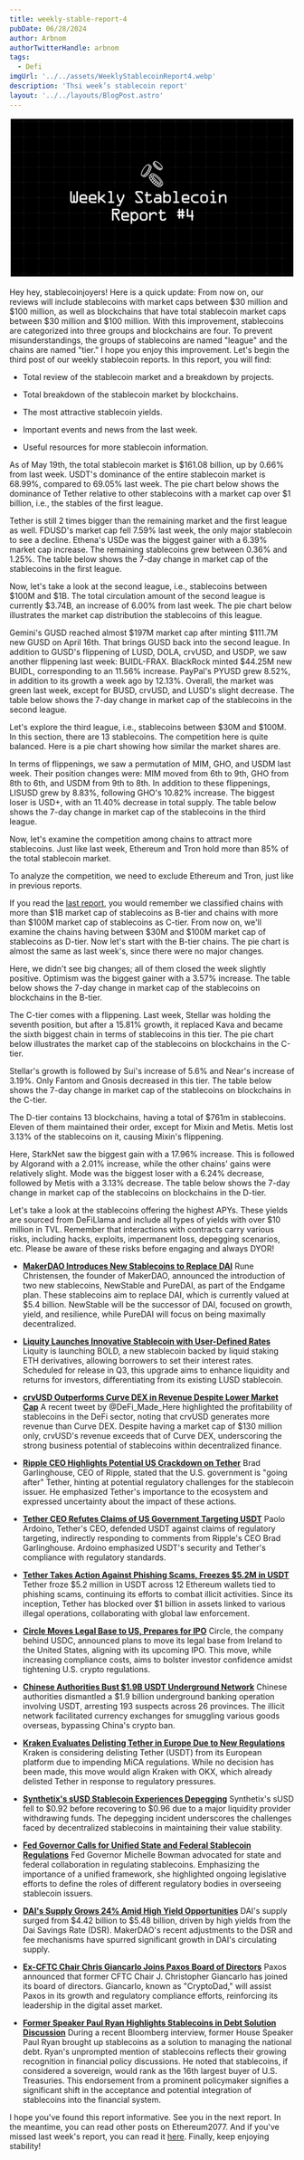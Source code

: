 ```yaml
---
title: weekly-stable-report-4
pubDate: 06/28/2024
author: Arbnom
authorTwitterHandle: arbnom
tags:
  - Defi
imgUrl: '../../assets/WeeklyStablecoinReport4.webp'
description: 'Thsi week’s stablecoin report'
layout: '../../layouts/BlogPost.astro'
---
```

![image](../../assets/WeeklyStablecoinReport4.webp)

Hey hey, stablecoinjoyers! Here is a quick update: From now on, our reviews will include stablecoins with market caps between $30 million and $100 million, as well as blockchains that have total stablecoin market caps between $30 million and $100 million. With this improvement, stablecoins are categorized into three groups and blockchains are four. To prevent misunderstandings, the groups of stablecoins are named "league" and the chains are named "tier." I hope you enjoy this improvement. Let's begin the third post of our weekly stablecoin reports. In this report, you will find:

* Total review of the stablecoin market and a breakdown by projects.

* Total breakdown of the stablecoin market by blockchains.

* The most attractive stablecoin yields.

* Important events and news from the last week.

* Useful resources for more stablecoin information.

As of May 19th, the total stablecoin market is $161.08 billion, up by 0.66% from last week. USDT's dominance of the entire stablecoin market is 68.99%, compared to 69.05% last week. The pie chart below shows the dominance of Tether relative to other stablecoins with a market cap over $1 billion, i.e., the stables of the first league.

Tether is still 2 times bigger than the remaining market and the first league as well. FDUSD's market cap fell 7.59% last week, the only major stablecoin to see a decline. Ethena's USDe was the biggest gainer with a 6.39% market cap increase. The remaining stablecoins grew between 0.36% and 1.25%. The table below shows the 7-day change in market cap of the stablecoins in the first league.

Now, let's take a look at the second league, i.e., stablecoins between $100M and $1B. The total circulation amount of the second league is currently $3.74B, an increase of 6.00% from last week. The pie chart below illustrates the market cap distribution the stablecoins of this league.

Gemini's GUSD reached almost $197M market cap after minting $111.7M new GUSD on April 16th. That brings GUSD back into the second league. In addition to GUSD's flippening of LUSD, DOLA, crvUSD, and USDP, we saw another flippening last week: BUIDL-FRAX. BlackRock minted $44.25M new BUIDL, corresponding to an 11.56% increase. PayPal's PYUSD grew 8.52%, in addition to its growth a week ago by 12.13%. Overall, the market was green last week, except for BUSD, crvUSD, and LUSD's slight decrease. The table below shows the 7-day change in market cap of the stablecoins in the second league.

Let's explore the third league, i.e., stablecoins between $30M and $100M. In this section, there are 13 stablecoins. The competition here is quite balanced. Here is a pie chart showing how similar the market shares are.

In terms of flippenings, we saw a permutation of MIM, GHO, and USDM last week. Their position changes were: MIM moved from 6th to 9th, GHO from 8th to 6th, and USDM from 9th to 8th. In addition to these flippenings, LISUSD grew by 8.83%, following GHO's 10.82% increase. The biggest loser is USD+, with an 11.40% decrease in total supply. The table below shows the 7-day change in market cap of the stablecoins in the third league.

Now, let's examine the competition among chains to attract more stablecoins. Just like last week, Ethereum and Tron hold more than 85% of the total stablecoin market.

To analyze the competition, we need to exclude Ethereum and Tron, just like in previous reports.

If you read the [last report](https://ethereum2077.substack.com/p/weekly-stablecoin-report-3), you would remember we classified chains with more than $1B market cap of stablecoins as B-tier and chains with more than $100M market cap of stablecoins as C-tier. From now on, we'll examine the chains having between $30M and $100M market cap of stablecoins as D-tier. Now let's start with the B-tier chains. The pie chart is almost the same as last week's, since there were no major changes.

Here, we didn't see big changes; all of them closed the week slightly positive. Optimism was the biggest gainer with a 3.57% increase. The table below shows the 7-day change in market cap of the stablecoins on blockchains in the B-tier.

The C-tier comes with a flippening. Last week, Stellar was holding the seventh position, but after a 15.81% growth, it replaced Kava and became the sixth biggest chain in terms of stablecoins in this tier. The pie chart below illustrates the market cap of the stablecoins on blockchains in the C-tier.

Stellar's growth is followed by Sui's increase of 5.6% and Near's increase of 3.19%. Only Fantom and Gnosis decreased in this tier. The table below shows the 7-day change in market cap of the stablecoins on blockchains in the C-tier.

The D-tier contains 13 blockchains, having a total of $761m in stablecoins. Eleven of them maintained their order, except for Mixin and Metis. Metis lost 3.13% of the stablecoins on it, causing Mixin's flippening.

Here, StarkNet saw the biggest gain with a 17.96% increase. This is followed by Algorand with a 2.01% increase, while the other chains' gains were relatively slight. Mode was the biggest loser with a 6.24% decrease, followed by Metis with a 3.13% decrease. The table below shows the 7-day change in market cap of the stablecoins on blockchains in the D-tier.

Let's take a look at the stablecoins offering the highest APYs. These yields are sourced from DeFiLlama and include all types of yields with over $10 million in TVL. Remember that interactions with contracts carry various risks, including hacks, exploits, impermanent loss, depegging scenarios, etc. Please be aware of these risks before engaging and always DYOR!

* **[MakerDAO Introduces New Stablecoins to Replace DAI](https://thedefiant.io/news/defi/our-most-read-stories-this-week-pump-fun-hack-blast-token-s-and-p-on-rwa-solana-vs-ethereum)** Rune Christensen, the founder of MakerDAO, announced the introduction of two new stablecoins, NewStable and PureDAI, as part of the Endgame plan. These stablecoins aim to replace DAI, which is currently valued at $5.4 billion. NewStable will be the successor of DAI, focused on growth, yield, and resilience, while PureDAI will focus on being maximally decentralized.

* **[Liquity Launches Innovative Stablecoin with User-Defined Rates](https://www.coindesk.com/tech/2024/05/14/defi-lender-liquity-unveils-new-stablecoin-with-user-set-borrowing-rates-in-white-paper/)** Liquity is launching BOLD, a new stablecoin backed by liquid staking ETH derivatives, allowing borrowers to set their interest rates. Scheduled for release in Q3, this upgrade aims to enhance liquidity and returns for investors, differentiating from its existing LUSD stablecoin.

* **[crvUSD Outperforms Curve DEX in Revenue Despite Lower Market Cap](https://x.com/DeFi_Made_Here/status/1791429869420650833)** A recent tweet by @DeFi_Made_Here highlighted the profitability of stablecoins in the DeFi sector, noting that crvUSD generates more revenue than Curve DEX. Despite having a market cap of $130 million only, crvUSD's revenue exceeds that of Curve DEX, underscoring the strong business potential of stablecoins within decentralized finance.

* **[Ripple CEO Highlights Potential US Crackdown on Tether](https://cointelegraph.com/news/us-government-going-after-tether-ripple-ceo-claims)** Brad Garlinghouse, CEO of Ripple, stated that the U.S. government is "going after" Tether, hinting at potential regulatory challenges for the stablecoin issuer. He emphasized Tether's importance to the ecosystem and expressed uncertainty about the impact of these actions.

* **[Tether CEO Refutes Claims of US Government Targeting USDT](https://www.theblock.co/post/294141/tether-ceo-riled-up-by-suggestion-usdt-is-a-target-of-us-government)** Paolo Ardoino, Tether's CEO, defended USDT against claims of regulatory targeting, indirectly responding to comments from Ripple's CEO Brad Garlinghouse. Ardoino emphasized USDT's security and Tether's compliance with regulatory standards.

* **[Tether Takes Action Against Phishing Scams, Freezes $5.2M in USDT](https://cointelegraph.com/news/tether-freezes-usdt-phishing-scams)** Tether froze $5.2 million in USDT across 12 Ethereum wallets tied to phishing scams, continuing its efforts to combat illicit activities. Since its inception, Tether has blocked over $1 billion in assets linked to various illegal operations, collaborating with global law enforcement.

* **[Circle Moves Legal Base to US, Prepares for IPO](https://cointelegraph.com/news/circle-shifts-legal-home-us-ahead-ipo)** Circle, the company behind USDC, announced plans to move its legal base from Ireland to the United States, aligning with its upcoming IPO. This move, while increasing compliance costs, aims to bolster investor confidence amidst tightening U.S. crypto regulations.

* **[Chinese Authorities Bust $1.9B USDT Underground Network](https://cointelegraph.com/news/chinese-police-bust-usdt-underground-banking-ring)** Chinese authorities dismantled a $1.9 billion underground banking operation involving USDT, arresting 193 suspects across 26 provinces. The illicit network facilitated currency exchanges for smuggling various goods overseas, bypassing China's crypto ban.

* **[Kraken Evaluates Delisting Tether in Europe Due to New Regulations](https://www.theblock.co/post/295178/kraken-actively-reviewing-end-tether-eu)** Kraken is considering delisting Tether (USDT) from its European platform due to impending MiCA regulations. While no decision has been made, this move would align Kraken with OKX, which already delisted Tether in response to regulatory pressures.

* **[Synthetix's sUSD Stablecoin Experiences Depegging](https://www.theblock.co/post/295074/synthetix-susd-depeg)** Synthetix's sUSD fell to $0.92 before recovering to $0.96 due to a major liquidity provider withdrawing funds. The depegging incident underscores the challenges faced by decentralized stablecoins in maintaining their value stability.

* **[Fed Governor Calls for Unified State and Federal Stablecoin Regulations](https://www.theblock.co/post/294754/states-and-the-federal-government-need-to-work-together-on-stablecoins-fed-governor-bowman)** Fed Governor Michelle Bowman advocated for state and federal collaboration in regulating stablecoins. Emphasizing the importance of a unified framework, she highlighted ongoing legislative efforts to define the roles of different regulatory bodies in overseeing stablecoin issuers.

* **[DAI's Supply Grows 24% Amid High Yield Opportunities](https://www.theblock.co/post/294190/dai-ling-back-in-breaking-down-dais-circulating-supply)** DAI's supply surged from $4.42 billion to $5.48 billion, driven by high yields from the Dai Savings Rate (DSR). MakerDAO's recent adjustments to the DSR and fee mechanisms have spurred significant growth in DAI's circulating supply.

* **[Ex-CFTC Chair Chris Giancarlo Joins Paxos Board of Directors](https://www.theblock.co/post/294357/paxos-adds-former-cftc-chair-chris-giancarlo-to-its-board-of-directors)** Paxos announced that former CFTC Chair J. Christopher Giancarlo has joined its board of directors. Giancarlo, known as "CryptoDad," will assist Paxos in its growth and regulatory compliance efforts, reinforcing its leadership in the digital asset market.

* **[Former Speaker Paul Ryan Highlights Stablecoins in Debt Solution Discussion](https://x.com/nic__carter/status/1790540747466223921)** During a recent Bloomberg interview, former House Speaker Paul Ryan brought up stablecoins as a solution to managing the national debt. Ryan's unprompted mention of stablecoins reflects their growing recognition in financial policy discussions. He noted that stablecoins, if considered a sovereign, would rank as the 16th largest buyer of U.S. Treasuries. This endorsement from a prominent policymaker signifies a significant shift in the acceptance and potential integration of stablecoins into the financial system.

I hope you've found this report informative. See you in the next report. In the meantime, you can read other posts on Ethereum2077. And if you've missed last week's report, you can read it [here](https://ethereum2077.substack.com/p/weekly-stablecoin-report-3). Finally, keep enjoying stability!
